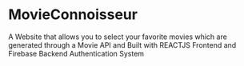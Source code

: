 # MovieConnoisseur
A Website that allows you to select your favorite movies which are generated through a Movie API and Built with REACTJS Frontend and Firebase Backend Authentication System
